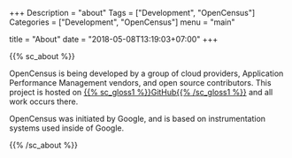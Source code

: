 +++
Description = "about"
Tags = ["Development", "OpenCensus"]
Categories = ["Development", "OpenCensus"]
menu = "main"

title = "About"
date = "2018-05-08T13:19:03+07:00"
+++

{{% sc_about %}}

OpenCensus is being developed by a group of cloud providers, Application Performance Management vendors, and open source contributors. This project is hosted on [{{% sc_gloss1 %}}GitHub{{% /sc_gloss1 %}}](https://github.com/census-instrumentation) and all work occurs there.  
  
OpenCensus was initiated by Google, and is based on instrumentation systems used inside of Google.

{{% /sc_about %}}